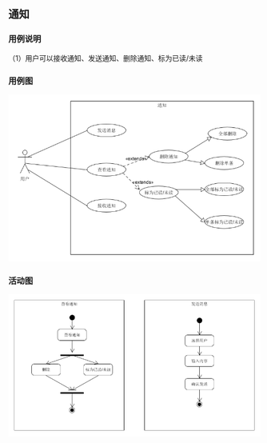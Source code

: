##  通知

### 用例说明

（1）用户可以接收通知、发送通知、删除通知、标为已读/未读

### 用例图

![通知用例图](./../pic/notif.png)

### 活动图

![通知活动图](./../pic/notifAC.png)